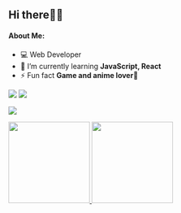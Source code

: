 ## Hi there👋🏼

<h4 align="left">About Me:</h4> 

- 💻 Web Developer
- 🌱 I’m currently learning **JavaScript, React**
- ⚡ Fun fact **Game and anime lover🎯**

 <div align="left"> 
 <a href="edlavioe@gmail.com" target="_blank"><img src="https://img.shields.io/badge/Gmail-D14836?style=for-the-badge&logo=gmail&logoColor=white"></a>
  <a href="https://www.linkedin.com/in/edlavio/" target="_blank"><img src="https://img.shields.io/badge/LinkedIn-0077B5?style=for-the-badge&logo=linkedin&logoColor=white"></a>
</div>

<p></p>

<div align="left">
  <a href="https://skillicons.dev">
    <img src="https://skillicons.dev/icons?i=html,css,js,sass,react,figma,linux,git" />
  </a>
</div>

<p></p>

  <div align=left>
   <a href="https://github.com/Edlavio">
  <img height="160em" src="https://github-readme-stats.vercel.app/api?username=Edlavio&show_icons=true&theme=dracula"/>
  <img height="160em" src="https://github-readme-stats.vercel.app/api/top-langs/?username=Edlavio&layout=compact&show_icons=true&theme=dracula"/>
  </a>
  </div>
